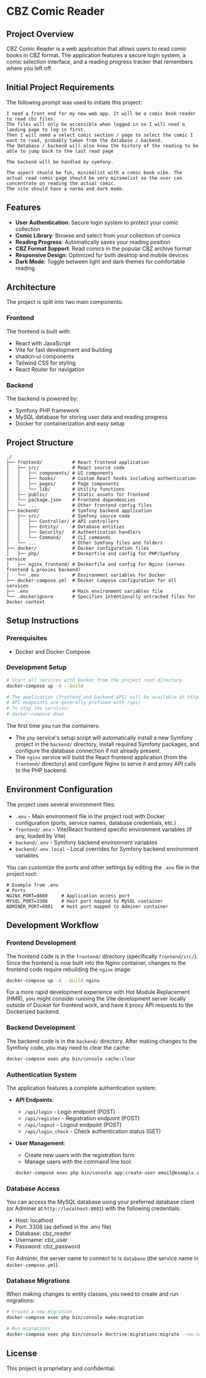 # CBZ Comic Reader

## Project Overview

CBZ Comic Reader is a web application that allows users to read comic books in CBZ format. The application features a secure login system, a comic selection interface, and a reading progress tracker that remembers where you left off.

## Initial Project Requirements

The following prompt was used to initiate this project:

```
I need a front end for my new web app. It will be a comic book reader to read cbz files.
The files will only be accessible when logged in so I will need a landing page to log in first.
Then I will need a select comic section / page to select the comic I want to read, probably taken from the database / backend.
The Database / backend will also know the history of the reading to be able to jump back to the last read page

The backend will be handled by symfony.

The aspect shuold be fun, minimalist with a comic book vibe. The actual read comic page should be very minimalist so the user can concentrate on reading the actual comic.
The site should have a norma and dark mode.
```

## Features

- **User Authentication**: Secure login system to protect your comic collection
- **Comic Library**: Browse and select from your collection of comics
- **Reading Progress**: Automatically saves your reading position
- **CBZ Format Support**: Read comics in the popular CBZ archive format
- **Responsive Design**: Optimized for both desktop and mobile devices
- **Dark Mode**: Toggle between light and dark themes for comfortable reading

## Architecture

The project is split into two main components:

### Frontend

The frontend is built with:

- React with JavaScript
- Vite for fast development and building
- shadcn-ui components
- Tailwind CSS for styling
- React Router for navigation

### Backend

The backend is powered by:

- Symfony PHP framework
- MySQL database for storing user data and reading progress
- Docker for containerization and easy setup

## Project Structure

```
./
├── frontend/           # React frontend application
│   ├── src/            # React source code
│   │   ├── components/ # UI components
│   │   ├── hooks/      # Custom React hooks including authentication
│   │   ├── pages/      # Page components
│   │   └── lib/        # Utility functions
│   ├── public/         # Static assets for frontend
│   └── package.json    # Frontend dependencies
│   └── ...             # Other frontend config files
├── backend/            # Symfony backend application
│   ├── src/            # Symfony source code
│   │   ├── Controller/ # API controllers
│   │   ├── Entity/     # Database entities
│   │   ├── Security/   # Authentication handlers
│   │   └── Command/    # CLI commands
│   └── ...             # Other Symfony files and folders
├── docker/             # Docker configuration files
│   ├── php/            # Dockerfile and config for PHP/Symfony service
│   ├── nginx_frontend/ # Dockerfile and config for Nginx (serves frontend & proxies backend)
│   └── .env            # Environment variables for Docker
├── docker-compose.yml  # Docker Compose configuration for all services
├── .env                # Main environment variables file
└── .dockerignore       # Specifies intentionally untracked files for Docker context
```

## Setup Instructions

### Prerequisites

- Docker and Docker Compose

### Development Setup

```sh
# Start all services with Docker from the project root directory
docker-compose up -d --build

# The application (frontend and backend API) will be available at http://localhost:8080
# API endpoints are generally prefixed with /api/
# To stop the services:
# docker-compose down
```

The first time you run the containers:
- The `php` service's setup script will automatically install a new Symfony project in the `backend/` directory, install required Symfony packages, and configure the database connection if not already present.
- The `nginx` service will build the React frontend application (from the `frontend/` directory) and configure Nginx to serve it and proxy API calls to the PHP backend.

## Environment Configuration

The project uses several environment files:

- `.env` - Main environment file in the project root with Docker configuration (ports, service names, database credentials, etc.)
- `frontend/.env` - Vite/React frontend specific environment variables (if any, loaded by Vite)
- `backend/.env` - Symfony backend environment variables 
- `backend/.env.local` - Local overrides for Symfony backend environment variables

You can customize the ports and other settings by editing the `.env` file in the project root:

```dotenv
# Example from .env
# Ports
NGINX_PORT=8080     # Application access port
MYSQL_PORT=3308     # Host port mapped to MySQL container
ADMINER_PORT=8081   # Host port mapped to Adminer container
```

## Development Workflow

### Frontend Development

The frontend code is in the `frontend/` directory (specifically `frontend/src/`). 
Since the frontend is now built into the Nginx container, changes to the frontend code require rebuilding the `nginx` image:
```sh
docker-compose up -d --build nginx
```
For a more rapid development experience with Hot Module Replacement (HMR), you might consider running the Vite development server locally outside of Docker for frontend work, and have it proxy API requests to the Dockerized backend.

### Backend Development

The backend code is in the `backend/` directory. After making changes to the Symfony code, you may need to clear the cache:

```sh
docker-compose exec php bin/console cache:clear
```

### Authentication System

The application features a complete authentication system:

- **API Endpoints**:
  - `/api/login` - Login endpoint (POST)
  - `/api/register` - Registration endpoint (POST)
  - `/api/logout` - Logout endpoint (POST)
  - `/api/login_check` - Check authentication status (GET)

- **User Management**:
  - Create new users with the registration form
  - Manage users with the command line tool:
  ```sh
  docker-compose exec php bin/console app:create-user email@example.com password
  ```

### Database Access

You can access the MySQL database using your preferred database client (or Adminer at `http://localhost:8081`) with the following credentials:

- Host: localhost
- Port: 3308 (as defined in the .env file)
- Database: cbz_reader
- Username: cbz_user
- Password: cbz_password

For Adminer, the server name to connect to is `database` (the service name in `docker-compose.yml`).

### Database Migrations

When making changes to entity classes, you need to create and run migrations:

```sh
# Create a new migration
docker-compose exec php bin/console make:migration

# Run migrations
docker-compose exec php bin/console doctrine:migrations:migrate --no-interaction
```

## License

This project is proprietary and confidential.
